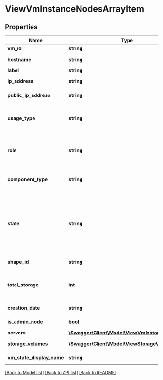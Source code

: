 # ViewVmInstanceNodesArrayItem

## Properties
Name | Type | Description | Notes
------------ | ------------- | ------------- | -------------
**vm_id** | **string** | The ID of the compute node. | [optional] 
**hostname** | **string** | The host name of the compute node. | [optional] 
**label** | **string** | The label of the compute node. | [optional] 
**ip_address** | **string** | The IP address of the compute node. | [optional] 
**public_ip_address** | **string** | The IP address of the compute node. | [optional] 
**usage_type** | **string** | The usage type of the compute node. It is usually &lt;code&gt;MYSQL_SERVER&lt;/code&gt; for Oracle MySQL Cloud Service. | [optional] 
**role** | **string** | The role of the compute node. It is usually &lt;code&gt;MYSQL_SERVER&lt;/code&gt; for Oracle MySQL Cloud Service. | [optional] 
**component_type** | **string** | The type of the component. It is usually &lt;code&gt;mysql&lt;/code&gt; for Oracle MySQL Cloud Service. | [optional] 
**state** | **string** | The current state of the compute node. Valid values are: &lt;ul&gt;&lt;li&gt;&lt;code&gt;Ready&lt;/code&gt;: Fully operational&lt;/li&gt;&lt;li&gt;&lt;code&gt;Starting&lt;/code&gt;: Being created or initialized&lt;/li&gt;&lt;li&gt;&lt;code&gt;Stopping&lt;/code&gt;: Being stopped&lt;/li&gt;&lt;li&gt;&lt;code&gt;Error&lt;/code&gt;: Has some error condition(s)&lt;/li&gt;&lt;/uL&gt; | [optional] 
**shape_id** | **string** | The Oracle Compute Cloud shape of the compute node. | [optional] 
**total_storage** | **int** | The size in GB of the total storage allocated to the compute node, including data volume, backup volume, and MySQL log volume. | [optional] 
**creation_date** | **string** | The date and time when the service instance was created. | [optional] 
**is_admin_node** | **bool** | Indicates whether the compute node is an administration node. | [optional] 
**servers** | [**\Swagger\Client\Model\ViewVmInstanceServer[]**](ViewVmInstanceServer.md) | Servers Array Item. | [optional] 
**storage_volumes** | [**\Swagger\Client\Model\ViewStorageVolume[]**](ViewStorageVolume.md) | All storage volumes of the service instance. | [optional] 
**vm_state_display_name** | **string** | The display name of the current state of the compute node. | [optional] 

[[Back to Model list]](../README.md#documentation-for-models) [[Back to API list]](../README.md#documentation-for-api-endpoints) [[Back to README]](../README.md)


